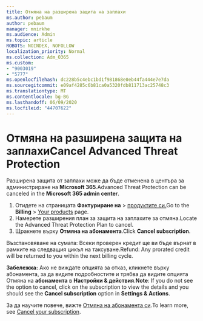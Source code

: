 ```yaml
---
title: Отмяна на разширена защита на заплахи
ms.author: pebaum
author: pebaum
manager: mnirkhe
ms.audience: Admin
ms.topic: article
ROBOTS: NOINDEX, NOFOLLOW
localization_priority: Normal
ms.collection: Adm_O365
ms.custom:
- "9003019"
- "5777"
ms.openlocfilehash: dc228b5c4ebc1bd1f981868e0eb44fa444e7e7da
ms.sourcegitcommit: e09af4285c6b81ca0a5320fdb811713ac25748c3
ms.translationtype: MT
ms.contentlocale: bg-BG
ms.lasthandoff: 06/09/2020
ms.locfileid: "44707622"
---
```

# <a name="cancel-advanced-threat-protection"></a><span data-ttu-id="a73ad-102">Отмяна на разширена защита на заплахи</span><span class="sxs-lookup"><span data-stu-id="a73ad-102">Cancel Advanced Threat Protection</span></span>

<span data-ttu-id="a73ad-103">Разширена защита от заплахи може да бъде отменена в центъра за администриране на **Microsoft 365**.</span><span class="sxs-lookup"><span data-stu-id="a73ad-103">Advanced Threat Protection can be canceled in the **Microsoft 365 admin center**.</span></span>

1. <span data-ttu-id="a73ad-104">Отидете на страницата **Фактуриране на**  >  [продуктите си.](https://go.microsoft.com/fwlink/p/?linkid=842054)</span><span class="sxs-lookup"><span data-stu-id="a73ad-104">Go to the  **Billing** > [Your products](https://go.microsoft.com/fwlink/p/?linkid=842054) page.</span></span>
2. <span data-ttu-id="a73ad-105">Намерете разширения план за защита на заплахите за отмяна.</span><span class="sxs-lookup"><span data-stu-id="a73ad-105">Locate the Advanced Threat Protection Plan to cancel.</span></span>
3. <span data-ttu-id="a73ad-106">Щракнете върху **Отмяна на абонамента**.</span><span class="sxs-lookup"><span data-stu-id="a73ad-106">Click **Cancel subscription**.</span></span>

<span data-ttu-id="a73ad-107">Възстановяване на сумата: Всеки проверен кредит ще ви бъде върнат в рамките на следващия цикъл на таксуване.</span><span class="sxs-lookup"><span data-stu-id="a73ad-107">Refund: Any prorated credit will be returned to you within the next billing cycle.</span></span>

<span data-ttu-id="a73ad-108">**Забележка:** Ако не виждате опцията за отказ, кликнете върху абонамента, за да видите подробностите и трябва да видите опцията Отмяна на **абонамента** в **Настройки & действия**.</span><span class="sxs-lookup"><span data-stu-id="a73ad-108">**Note**: If you do not see the option to cancel, click on the subscription to view the details and you should see the **Cancel subscription** option in **Settings & Actions**.</span></span>

<span data-ttu-id="a73ad-109">За да научите повече, вижте [Отмяна на абонамента си](https://docs.microsoft.com/microsoft-365/commerce/subscriptions/cancel-your-subscription).</span><span class="sxs-lookup"><span data-stu-id="a73ad-109">To learn more, see [Cancel your subscription](https://docs.microsoft.com/microsoft-365/commerce/subscriptions/cancel-your-subscription).</span></span>
